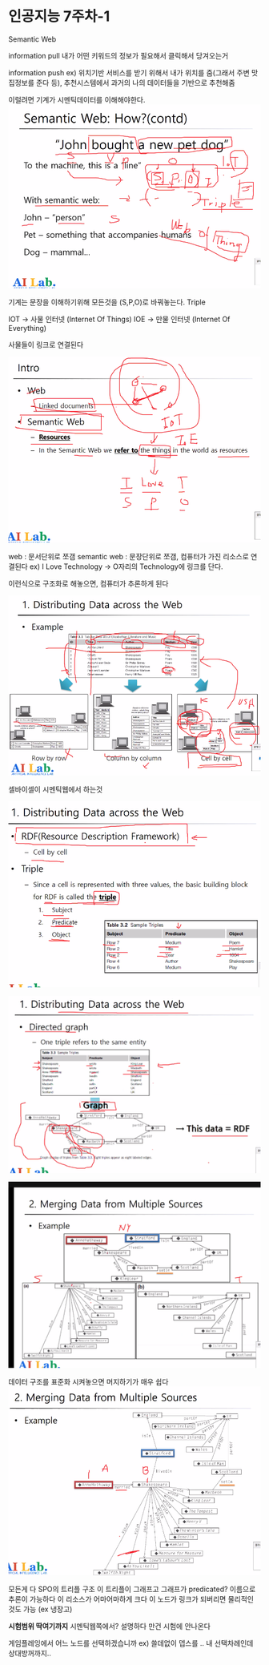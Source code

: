 # 인공지능 7주차-1

Semantic Web

information pull
내가 어떤 키워드의 정보가 필요해서 클릭해서 당겨오는거

information push
ex) 위치기반 서비스를 받기 위해서 내가 위치를 줌(그래서 주변 맛집정보를 준다 등),
추천시스템에서 과거의 나의 데이터들을 기반으로 추천해줌

이럴려면 기계가 시멘틱데이터를 이해해야한다.
![인공지능 7주차-1](images/인공지능%207주차-1.png)

기계는 문장을 이해하기위해 모든것을 (S,P,O)로 바꿔놓는다.
Triple

IOT -> 사물 인터넷 (Internet Of Things)
IOE -> 만물 인터넷 (Internet Of Everything)

사물들이 링크로 연결된다

![인공지능 7주차-1-1](images/인공지능%207주차-1-1.png)

web : 문서단위로 쪼갬
semantic web : 문장단위로 쪼갬, 컴퓨터가 가진 리소스로 연결된다
ex) I Love Technology
-> O자리의 Technology에 링크를 단다.

이런식으로 구조화로 해놓으면, 컴퓨터가 추론하게 된다

![인공지능 7주차-1-2](images/인공지능%207주차-1-2.png)

셀바이셀이 시멘틱웹에서 하는것

![인공지능 7주차-1-3](images/인공지능%207주차-1-3.png)

![인공지능 7주차-1-4](images/인공지능%207주차-1-4.png)

![인공지능 7주차-1-5](images/인공지능%207주차-1-5.png)

데이터 구조를 표준화 시켜놓으면 머지하기가 매우 쉽다
![인공지능 7주차-1-6](images/인공지능%207주차-1-6.png)

모든게 다 SPO의 트리플 구조
이 트리플이 그래프고
그래프가 predicated? 이름으로 추론이 가능하다
이 리소스가 어마어마하게 크다
이 노드가 링크가 되버리면 물리적인 것도 가능 (ex 냉장고)

**시험범위 딱여기까지**
시멘틱웹쪽에서? 설명하다 만건 시험에 안나온다

게임플레잉에서 어느 노드를 선택하겠습니까
ex) 쓸데없이 뎁스를 .. 내 선택차례인데 상대방꺼까지..

